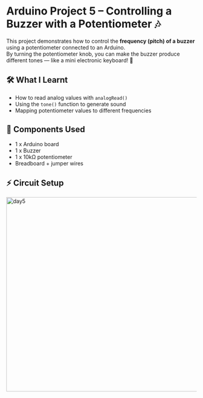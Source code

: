 # Arduino Project 5 – Controlling a Buzzer with a Potentiometer 🎶

This project demonstrates how to control the **frequency (pitch) of a buzzer** using a potentiometer connected to an Arduino.  
By turning the potentiometer knob, you can make the buzzer produce different tones — like a mini electronic keyboard! 🎹

## 🛠️ What I Learnt 
- How to read analog values with `analogRead()`  
- Using the `tone()` function to generate sound  
- Mapping potentiometer values to different frequencies

## 🔌 Components Used
- 1 x Arduino board
- 1 x Buzzer
- 1 x 10kΩ potentiometer  
- Breadboard + jumper wires

## ⚡ Circuit Setup

<img width="1422" height="515" alt="day5" src="https://github.com/user-attachments/assets/385793c6-4531-40bd-83b4-cd9006d1d2bb" />


